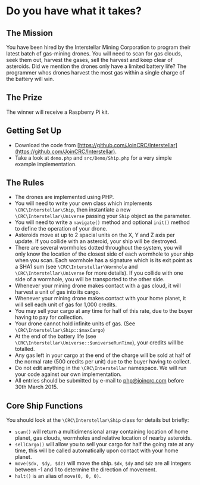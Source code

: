 # Do you have what it takes? #

## The Mission ##

You have been hired by the Interstellar Mining Corporation to program their latest batch of gas-mining drones.
You will need to scan for gas clouds, seek them out, harvest the gases, sell the harvest and keep clear of asteroids.
Did we mention the drones only have a limited battery life?
The programmer whos drones harvest the most gas within a single charge of the battery will win.

## The Prize ##

The winner will receive a Raspberry Pi kit.

## Getting Set Up ##

* Download the code from [https://github.com/JoinCRC/Interstellar](https://github.com/JoinCRC/Interstellar).
* Take a look at `demo.php` and `src/Demo/Ship.php` for a very simple example implementation.

## The Rules ##

* The drones are implemented using PHP.
* You will need to write your own class which implements `\CRC\Interstellar\Ship`, then instantiate a new
`\CRC\Interstellar\Universe` passing your `Ship` object as the parameter.
* You will need to write a `navigate()` method and optional `init()` method to define the operation of your drone.
* Asteroids move at up to 2 spacial units on the X, Y and Z axis per update. If you collide with an asteroid, your
ship will be destroyed.
* There are several wormholes dotted throughout the system, you will only know the location of the closest side of
each wormhole to your ship when you scan. Each wormhole has a signature which is its exit point as a SHA1 sum (see
`\CRC\Interstellar\Wormhole` and `\CRC\Interstellar\Universe` for more details). If you collide with one side of a
wormhole, you will be transported to the other side.
* Whenever your mining drone makes contact with a gas cloud, it will harvest a unit of gas into its cargo.
* Whenever your mining drone makes contact with your home planet, it will sell each unit of gas for 1,000 credits.
* You may sell your cargo at any time for half of this rate, due to the buyer having to pay for collection.
* Your drone cannot hold infinite units of gas. (See `\CRC\Interstellar\Ship::$maxCargo`)
* At the end of the battery life (see `\CRC\Interstellar\Universe::$universeRunTime`), your credits will be totalled.
* Any gas left in your cargo at the end of the charge will be sold at half of the normal rate (500 credits per unit)
due to the buyer having to collect.
* Do not edit anything in the `\CRC\Interstellar` namespace. We will run your code against our own implementation.
* All entries should be submitted by e-mail to php@joincrc.com before 30th March 2015.

## Core Ship Functions ##

You should look at the `\CRC\Interstellar\Ship` class for details but briefly:

* `scan()` will return a multidimensional array containing location of home planet, gas clouds, wormholes and relative
location of nearby asteroids.
* `sellCargo()` will allow you to sell your cargo for half the going rate at any time, this will be called automatically
upon contact with your home planet.
* `move($dx, $dy, $dz)` will move the ship. `$dx`, `$dy` and `$dz` are all integers between -1 and 1 to determine the
direction of movement.
* `halt()` is an alias of `move(0, 0, 0)`.